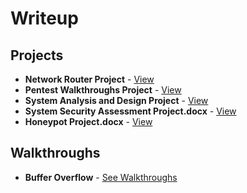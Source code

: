 # Writeup

## Projects

* **Network Router Project** - [View](https://github.com/JedsadaSinglor/writeup/blob/main/Project/Network%20Rounter%20Project/Network%20Router%20Project.pdf)
* **Pentest Walkthroughs Project** - [View](https://github.com/JedsadaSinglor/writeup/blob/main/Project/Pentest%20Walkthroughs%20Project/Pentest%20walkthroughs%20Project.pdf)
* **System Analysis and Design Project** - [View](https://github.com/JedsadaSinglor/writeup/blob/main/Project/System%20Analysis%20and%20Design%20Project/KaoQueue.pdf)
* **System Security Assessment Project.docx** - [View](https://github.com/JedsadaSinglor/writeup/blob/main/Project/System%20Security%20Assessment/System%20Security%20Assessment%20Project.pdf)
* **Honeypot Project.docx** - [View](https://github.com/JedsadaSinglor/writeup/tree/main/Project/Honeypot%20Project)



## Walkthroughs
* **Buffer Overflow** - [See Walkthroughs](https://github.com/JedsadaSinglor/writeup/blob/main/Walkthroughs/Buffer%20Overflow/buffer%20overflow%20vulnserver%20-%20walkthu.pdf)
